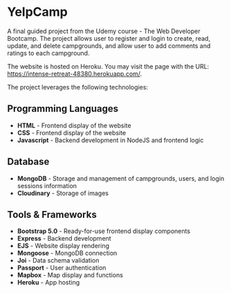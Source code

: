 # YelpCamp
A final guided project from the Udemy course - The Web Developer Bootcamp. The project allows user to register and login to create, read, update, and delete campgrounds, and allow user to add comments and ratings to each campground.

The website is hosted on Heroku. You may visit the page with the URL: https://intense-retreat-48380.herokuapp.com/.

The project leverages the following technologies:

## Programming Languages

- **HTML** - Frontend display of the website
- **CSS** - Frontend display of the website
- **Javascript** - Backend development in NodeJS and frontend logic


## Database

- **MongoDB** - Storage and management of campgrounds, users, and login sessions information
- **Cloudinary** - Storage of images

## Tools & Frameworks

- **Bootstrap 5.0** - Ready-for-use frontend display components
- **Express** - Backend development
- **EJS** - Website display rendering
- **Mongoose** - MongoDB connection
- **Joi** - Data schema validation
- **Passport** - User authentication
- **Mapbox** - Map display and functions
- **Heroku** - App hosting
